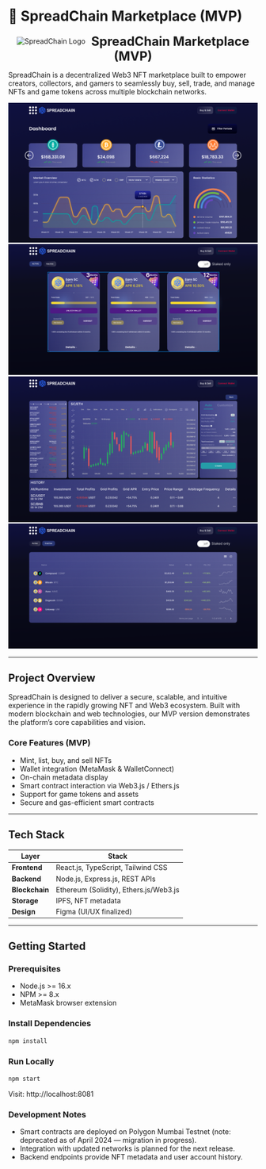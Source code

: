 # 🧬 SpreadChain Marketplace (MVP)



<p align="center">
  <img src="public/favicon.ico" alt="SpreadChain Logo" width="48" style="vertical-align: middle; margin-right: 8px;">
  <span style="font-size: 1.8em; font-weight: bold; vertical-align: middle;">SpreadChain Marketplace (MVP)</span>
</p>



SpreadChain is a decentralized Web3 NFT marketplace built to empower creators, collectors, and gamers to seamlessly buy, sell, trade, and manage NFTs and game tokens across multiple blockchain networks.

![SpreadChain Screenshot](public/dashboard-1.png)
![SpreadChain Screenshot](public/dashboard-2.png)
![SpreadChain Screenshot](public/dashboard-3.png)
![SpreadChain Screenshot](public/dashboard-4.png)

---

##  Project Overview

SpreadChain is designed to deliver a secure, scalable, and intuitive experience in the rapidly growing NFT and Web3 ecosystem. Built with modern blockchain and web technologies, our MVP version demonstrates the platform’s core capabilities and vision.

###  Core Features (MVP)

-  Mint, list, buy, and sell NFTs
-  Wallet integration (MetaMask & WalletConnect)
-  On-chain metadata display
-  Smart contract interaction via Web3.js / Ethers.js
-  Support for game tokens and assets
-  Secure and gas-efficient smart contracts

---

##  Tech Stack

| Layer        | Stack                                  |
|--------------|----------------------------------------|
| **Frontend** | React.js, TypeScript, Tailwind CSS     |
| **Backend**  | Node.js, Express.js, REST APIs         |
| **Blockchain** | Ethereum (Solidity), Ethers.js/Web3.js |
| **Storage**  | IPFS, NFT metadata                     |
| **Design**   | Figma (UI/UX finalized)                |

---

##  Getting Started

### Prerequisites

- Node.js >= 16.x
- NPM >= 8.x
- MetaMask browser extension

### Install Dependencies

```bash
npm install
```

### Run Locally

```bash
npm start
```

Visit: http://localhost:8081

### Development Notes


- Smart contracts are deployed on Polygon Mumbai Testnet (note: deprecated as of April 2024 — migration in progress).
- Integration with updated networks is planned for the next release.
- Backend endpoints provide NFT metadata and user account history.

